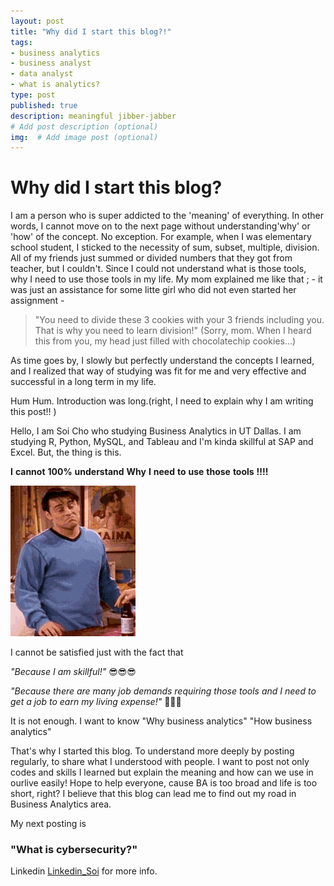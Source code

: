 ```yaml
---
layout: post
title: "Why did I start this blog?!"
tags:
- business analytics 
- business analyst
- data analyst
- what is analytics?
type: post
published: true
description: meaningful jibber-jabber
# Add post description (optional)
img:  # Add image post (optional)
---
```




# Why did I start this blog?

I am a person who is super addicted to the 'meaning' of everything. In other words, I cannot move on to the next page without understanding'why' or 'how' of the concept. No exception. 
For example, when I was elementary school student, I sticked to the necessity of sum, subset, multiple, division. 
All of my friends just summed or divided numbers that they got from teacher, but I couldn't. Since I could not understand what is those tools, why I need to use those tools in my life. 
My mom explained me like that ; - it was just an assistance for some litte girl who did not even started her assignment - 



>"You need to divide these 3 cookies with your 3 friends including you. 
>That is why you need to learn division!"
(Sorry, mom. When I heard this from you, my head just filled with chocolatechip cookies...) 



As time goes by, I slowly but perfectly understand the concepts I learned, and I realized that way of studying was fit for me and 
very effective and successful in a long term in my life. 

Hum Hum. Introduction was long.(right, I need to explain why I am writing this post!! ) 




Hello, I am Soi Cho who studying Business Analytics in UT Dallas. I am studying R, Python, MySQL, and Tableau and I'm kinda skillful at SAP and Excel. 
But, the thing is this. 


__I__
__cannot__ 
__100%__ 
__understand__ 
__Why__ 
__I__ 
__need__ 
__to__ 
__use__ 
__those__ 
__tools__ 
__!!!!__

<img src="/assets/img/IMG_0002.GIF" width="200" />







I cannot be satisfied just with the fact that 

_"Because I am skillful!"_
:sunglasses::sunglasses::sunglasses:

_"Because there are many job demands requiring those tools and I need to get a job to earn my living expense!"_
:money_mouth_face::money_mouth_face::money_mouth_face:



It is not enough.
I want to know 
"Why business analytics"
"How business analytics"



That's why I started this blog. To understand more deeply by posting regularly, to share what I understood with people.
I want to post not only codes and skills I learned but explain the meaning and how can we use in ourlive easily!
Hope to help everyone, cause BA is too broad and life is too short, right?
I believe that this blog can lead me to find out my road in Business Analytics area. 




My next posting is 

### "What is cybersecurity?"




Linkedin [Linkedin_Soi][Linkedin_Soi] for more info. 

[Linkedin_Soi]: https://www.linkedin.com/in/soicho/

